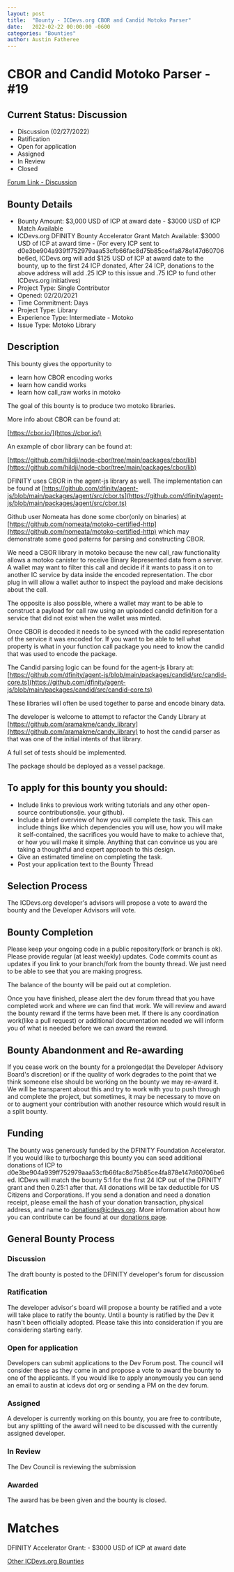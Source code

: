 ```yaml
---
layout: post
title:  "Bounty - ICDevs.org CBOR and Candid Motoko Parser"
date:   2022-02-22 00:00:00 -0600
categories: "Bounties"
author: Austin Fatheree
---
```


# CBOR and Candid Motoko Parser - #19

## Current Status: Discussion

* Discussion (02/27/2022)
* Ratification 
* Open for application
* Assigned 
* In Review 
* Closed 

[Forum Link - Discussion]()

## Bounty Details

* Bounty Amount: $3,000 USD of ICP at award date - $3000 USD of ICP Match Available
* ICDevs.org DFINITY Bounty Accelerator Grant Match Available: $3000 USD of ICP at award time - (For every ICP sent to d0e3be904a939ff752979aaa53cfb66fac8d75b85ce4fa878e147d60706be6ed, ICDevs.org will add $125 USD of ICP at award date to the bounty, up to the first 24 ICP donated, After 24 ICP, donations to the above address will add .25 ICP to this issue and .75 ICP to fund other ICDevs.org initiatives)
* Project Type: Single Contributor
* Opened: 02/20/2021
* Time Commitment: Days
* Project Type: Library
* Experience Type: Intermediate - Motoko
* Issue Type: Motoko Library

## Description

This bounty gives the opportunity to

* learn how CBOR encoding works
* learn how candid works
* learn how call_raw works in motoko

The goal of this bounty is to produce two motoko libraries.

More info about CBOR can be found at:

[https://cbor.io/](https://cbor.io/)

An example of cbor library can be found at:

[https://github.com/hildjj/node-cbor/tree/main/packages/cbor/lib](https://github.com/hildjj/node-cbor/tree/main/packages/cbor/lib)

DFINITY uses CBOR in the agent-js library as well. The implementation can be found at [https://github.com/dfinity/agent-js/blob/main/packages/agent/src/cbor.ts](https://github.com/dfinity/agent-js/blob/main/packages/agent/src/cbor.ts)

Github user Nomeata has done some cbor(only on binaries) at [https://github.com/nomeata/motoko-certified-http](https://github.com/nomeata/motoko-certified-http) which may demonstrate some good paterns for parsing and constructing CBOR.

We need a CBOR library in motoko because the new call_raw functionality allows a motoko canister to receive Binary Represented data from a server.  A wallet may want to filter this call and decide if it wants to pass it on to another IC service by data inside the encoded representation.  The cbor plug in will allow a wallet author to inspect the payload and make decisions about the call.

The opposite is also possible, where a wallet may want to be able to construct a payload for call raw using an uploaded candid definition for a service that did not exist when the wallet was minted.

Once CBOR is decoded it needs to be synced with the cadid representation of the service it was encoded for. If you want to be able to tell what property is what in your function call package you need to know the candid that was used to encode the package.  

The Candid parsing logic can be found for the agent-js library at: [https://github.com/dfinity/agent-js/blob/main/packages/candid/src/candid-core.ts](https://github.com/dfinity/agent-js/blob/main/packages/candid/src/candid-core.ts)

These libraries will often be used together to parse and encode binary data.

The developer is welcome to attempt to refactor the Candy Library at [https://github.com/aramakme/candy_library](https://github.com/aramakme/candy_library) to host the candid parser as that was one of the initial intents of that library.

A full set of tests should be implemented.

The package should be deployed as a vessel package.

## To apply for this bounty you should:

* Include links to previous work writing tutorials and any other open-source contributions(ie. your github).
* Include a brief overview of how you will complete the task. This can include things like which dependencies you will use, how you will make it self-contained, the sacrifices you would have to make to achieve that, or how you will make it simple. Anything that can convince us you are taking a thoughtful and expert approach to this design.
* Give an estimated timeline on completing the task.
* Post your application text to the Bounty Thread

## Selection Process

The ICDevs.org developer's advisors will propose a vote to award the bounty and the Developer Advisors will vote.

## Bounty Completion

Please keep your ongoing code in a public repository(fork or branch is ok). Please provide regular (at least weekly) updates.  Code commits count as updates if you link to your branch/fork from the bounty thread.  We just need to be able to see that you are making progress.

The balance of the bounty will be paid out at completion.

Once you have finished, please alert the dev forum thread that you have completed work and where we can find that work.  We will review and award the bounty reward if the terms have been met.  If there is any coordination work(like a pull request) or additional documentation needed we will inform you of what is needed before we can award the reward.

## Bounty Abandonment and Re-awarding

If you cease work on the bounty for a prolonged(at the Developer Advisory Board's discretion) or if the quality of work degrades to the point that we think someone else should be working on the bounty we may re-award it.  We will be transparent about this and try to work with you to push through and complete the project, but sometimes, it may be necessary to move on or to augment your contribution with another resource which would result in a split bounty.

## Funding

The bounty was generously funded by the DFINITY Foundation Accelerator. If you would like to turbocharge this bounty you can seed additional donations of ICP to d0e3be904a939ff752979aaa53cfb66fac8d75b85ce4fa878e147d60706be6ed.  ICDevs will match the bounty 5:1 for the first 24 ICP out of the DFINITY grant and then 0.25:1 after that.  All donations will be tax deductible for US Citizens and Corporations.  If you send a donation and need a donation receipt, please email the hash of your donation transaction, physical address, and name to donations@icdevs.org.  More information about how you can contribute can be found at our [donations page](https://icdevs.org/donations.html).


## General Bounty Process

### Discussion

The draft bounty is posted to the DFINITY developer's forum for discussion

### Ratification

The developer advisor's board will propose a bounty be ratified and a vote will take place to ratify the bounty.  Until a bounty is ratified by the Dev it hasn't been officially adopted. Please take this into consideration if you are considering starting early.

### Open for application

Developers can submit applications to the Dev Forum post.  The council will consider these as they come in and propose a vote to award the bounty to one of the applicants.  If you would like to apply anonymously you can send an email to austin at icdevs dot org or sending a PM on the dev forum.

### Assigned

A developer is currently working on this bounty, you are free to contribute, but any splitting of the award will need to be discussed with the currently assigned developer.

### In Review

The Dev Council is reviewing the submission

### Awarded

The award has be been given and the bounty is closed.

# Matches

DFINITY Accelerator Grant: - $3000 USD of ICP at award date


[Other ICDevs.org Bounties](https://icdevs.org/bounties.html)

